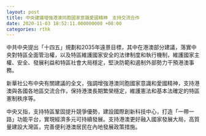 ```yaml
---
layout: post
title: 中央建議增強港澳同胞國家意識愛國精神　支持交流合作
date: 2020-11-03 18:52:11.000000000 +08:00
categories: rthk
---
```


中共中央提出「十四五」規劃和2035年遠景目標，其中在港澳部分建議，落實中央對特區全面管治權，以及特區維護國家安全的法律制度和執行機制，維護國家主權、安全、發展利益和特區社會大局穩定，堅決防範和遏制外部勢力干預港澳事務。

新華社公布中央有關建議的全文，強調增強港澳同胞國家意識和愛國精神，支持港澳與各國各地區交流合作，保持港澳長期繁榮穩定，維護憲法和基本法確定的特區憲制秩序等。

中央又指，支持特區鞏固提升競爭優勢，建設國際創新科技中心，打造「一帶一路」功能平台，實現經濟多元可持續發展。支持港澳更好融入國家發展大局，高質量建設大灣區，完善便利港澳居民在內地發展政策措施。
